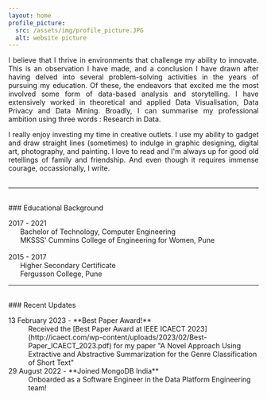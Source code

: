```yaml
---
layout: home
profile_picture:
  src: /assets/img/profile_picture.JPG
  alt: website picture
---
```

<p>
<div align="justify">
  I believe that I thrive in environments that challenge my ability to innovate. This is an observation I have made, and a conclusion I have drawn after having delved into several problem-solving activities in the years of pursuing my education. Of these, the endeavors that excited me the most involved some form of data-based analysis and storytelling. I have extensively worked in theoretical and applied Data Visualisation, Data Privacy and Data Mining.
  Broadly, I can summarise my professional ambition using three words : Research in Data.
</div>
</p>
<div align="justify">
  I really enjoy investing my time in creative outlets. I use my ability to gadget and draw straight lines (sometimes) to indulge in graphic designing, digital art, photography, and painting. I love to read and I'm always up for good old retellings of family and friendship. And even though it requires immense courage, occassionally, I write.
</div>
<br>

---
<br>
### Educational Background

2017 - 2021 <br>
&nbsp;&nbsp;&nbsp;&nbsp;&nbsp;&nbsp;Bachelor of Technology, Computer Engineering <br>
&nbsp;&nbsp;&nbsp;&nbsp;&nbsp;&nbsp;MKSSS' Cummins College of Engineering for Women, Pune
<br><br>
2015 - 2017 <br>
&nbsp;&nbsp;&nbsp;&nbsp;&nbsp;&nbsp;Higher Secondary Certificate <br>
&nbsp;&nbsp;&nbsp;&nbsp;&nbsp;&nbsp;Fergusson College, Pune

---
<br>
### Recent Updates

<dl>
  <dt>13 February 2023 - **Best Paper Award!**</dt>
  <dd>Received the [Best Paper Award at IEEE ICAECT 2023](http://icaect.com/wp-content/uploads/2023/02/Best-Paper_ICAECT_2023.pdf) for my paper "A Novel Approach Using Extractive and Abstractive Summarization for the Genre Classification of Short Text"</dd>
  <dt>29 August 2022 - **Joined MongoDB India**</dt>
  <dd>Onboarded as a Software Engineer in the Data Platform Engineering team!</dd>
</dl>
